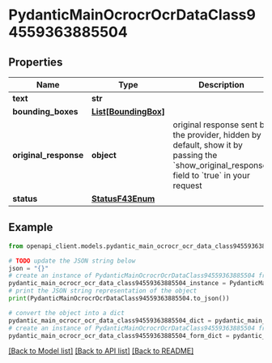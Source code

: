 # PydanticMainOcrocrOcrDataClass94559363885504


## Properties

Name | Type | Description | Notes
------------ | ------------- | ------------- | -------------
**text** | **str** |  | 
**bounding_boxes** | [**List[BoundingBox]**](BoundingBox.md) |  | [optional] 
**original_response** | **object** | original response sent by the provider, hidden by default, show it by passing the &#x60;show_original_response&#x60; field to &#x60;true&#x60; in your request | [optional] 
**status** | [**StatusF43Enum**](StatusF43Enum.md) |  | 

## Example

```python
from openapi_client.models.pydantic_main_ocrocr_ocr_data_class94559363885504 import PydanticMainOcrocrOcrDataClass94559363885504

# TODO update the JSON string below
json = "{}"
# create an instance of PydanticMainOcrocrOcrDataClass94559363885504 from a JSON string
pydantic_main_ocrocr_ocr_data_class94559363885504_instance = PydanticMainOcrocrOcrDataClass94559363885504.from_json(json)
# print the JSON string representation of the object
print(PydanticMainOcrocrOcrDataClass94559363885504.to_json())

# convert the object into a dict
pydantic_main_ocrocr_ocr_data_class94559363885504_dict = pydantic_main_ocrocr_ocr_data_class94559363885504_instance.to_dict()
# create an instance of PydanticMainOcrocrOcrDataClass94559363885504 from a dict
pydantic_main_ocrocr_ocr_data_class94559363885504_form_dict = pydantic_main_ocrocr_ocr_data_class94559363885504.from_dict(pydantic_main_ocrocr_ocr_data_class94559363885504_dict)
```
[[Back to Model list]](../README.md#documentation-for-models) [[Back to API list]](../README.md#documentation-for-api-endpoints) [[Back to README]](../README.md)



